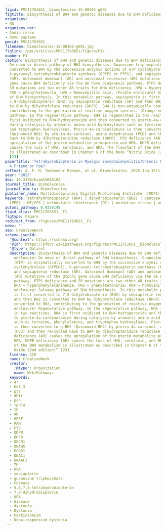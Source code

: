 ```yaml
---
figid: PMC11763651__biomolecules-15-00102-g001
figtitle: Biosynthesis of BH4 and genetic diseases due to BH4 deficiency
organisms:
- NA
organisms_ner:
- Danio rerio
- Homo sapiens
pmcid: PMC11763651
filename: biomolecules-15-00102-g001.jpg
figlink: /pmc/articles/PMC11763651/figure/F1/
number: F1
caption: Biosynthesis of BH4 and genetic diseases due to BH4 deficiency. (Green enclosure)
  De novo or direct pathway of BH4 biosynthesis. Guanosine triphosphate (GTP) is enzymatically
  converted to BH4 by the successive enzymic actions of GTP cyclohydrolase (GTPCH1),
  6-pyruvoyl-tetrahydrobiopterin synthase (6PTPS or PTPS), and sepiapterin reductase
  (SR). Autosomal dominant (AD) and autosomal recessive (AR) mutations of the gtpch1
  gene cause BH4 deficiency via the de novo biogenesis pathway. PTPS deficiency and
  SR mutations are two other AR traits for BH4 deficiency. HPA = hyperphenylalaninemia,
  PKU = phenylketonuria, HVA = homovanillic acid. (Purple enclosure) Salvage pathway
  of BH4 biosynthesis. In this metabolic pathway, sepiapterin is first converted to
  7,8-dihydrobiopterin (BH2) by sepiapterin reductase (SR) and then BH2 is converted
  to BH4 by dihydrofolate reductase (DHFR). BH4 is non-enzymically converted to BH2,
  contributing to the generation of reactive oxygen species. (Orange enclosure) Regenerative
  pathway. In the regenerative pathway, BH4 is regenerated in two reactions. BH4 is
  first oxidized to BH4-hydroperoxide and then converted to pterin-4a-carbinolamine
  during catalysis by aromatic amino acid hydroxylases such as tyrosine, phenylalanine,
  and tryptophan hydroxylases. Pterin-4a-carbinolamine is then converted to q-BH2
  (Quinonoid BH2) by pterin-4a-carbinol- amine dehydratase (PCD) and then re-cycled
  back to BH4 by dihydropteridine reductase (DHPR). PCD deficiency (AR) causes the
  upregulation of the pterin metabolite primapterin and HPA. DHPR deficiency (AR)
  causes the loss of HVA, serotonin, and HPA. The flowchart of the BH4 metabolism
  is illustrated as described in Chapter 6 of the book “Nitric Oxide (2nd edition)”
  [23]
papertitle: 'Tetrahydrobiopterin in Myalgic Encephalomyelitis/Chronic Fatigue Syndrome:
  A Friend or Foe?'
reftext: A. F. M. Towheedur Rahman, et al. Biomolecules. 2025 Jan;15(1).
year: '2025'
doi: 10.3390/biom15010102
journal_title: Biomolecules
journal_nlm_ta: Biomolecules
publisher_name: Multidisciplinary Digital Publishing Institute  (MDPI)
keywords: tetrahydrobiopterin (BH4) | dihydrobiopterin (BH2) | pentose phosphate pathway
  (PPP) | ME/CFS | orthostatic intolerance (OI) | oxidative stress | autophagy
automl_pathway: 0.9350149
figid_alias: PMC11763651__F1
figtype: Figure
redirect_from: /figures/PMC11763651__F1
ndex: ''
seo: CreativeWork
schema-jsonld:
  '@context': https://schema.org/
  '@id': https://pfocr.wikipathways.org/figures/PMC11763651__biomolecules-15-00102-g001.html
  '@type': Dataset
  description: Biosynthesis of BH4 and genetic diseases due to BH4 deficiency. (Green
    enclosure) De novo or direct pathway of BH4 biosynthesis. Guanosine triphosphate
    (GTP) is enzymatically converted to BH4 by the successive enzymic actions of GTP
    cyclohydrolase (GTPCH1), 6-pyruvoyl-tetrahydrobiopterin synthase (6PTPS or PTPS),
    and sepiapterin reductase (SR). Autosomal dominant (AD) and autosomal recessive
    (AR) mutations of the gtpch1 gene cause BH4 deficiency via the de novo biogenesis
    pathway. PTPS deficiency and SR mutations are two other AR traits for BH4 deficiency.
    HPA = hyperphenylalaninemia, PKU = phenylketonuria, HVA = homovanillic acid. (Purple
    enclosure) Salvage pathway of BH4 biosynthesis. In this metabolic pathway, sepiapterin
    is first converted to 7,8-dihydrobiopterin (BH2) by sepiapterin reductase (SR)
    and then BH2 is converted to BH4 by dihydrofolate reductase (DHFR). BH4 is non-enzymically
    converted to BH2, contributing to the generation of reactive oxygen species. (Orange
    enclosure) Regenerative pathway. In the regenerative pathway, BH4 is regenerated
    in two reactions. BH4 is first oxidized to BH4-hydroperoxide and then converted
    to pterin-4a-carbinolamine during catalysis by aromatic amino acid hydroxylases
    such as tyrosine, phenylalanine, and tryptophan hydroxylases. Pterin-4a-carbinolamine
    is then converted to q-BH2 (Quinonoid BH2) by pterin-4a-carbinol- amine dehydratase
    (PCD) and then re-cycled back to BH4 by dihydropteridine reductase (DHPR). PCD
    deficiency (AR) causes the upregulation of the pterin metabolite primapterin and
    HPA. DHPR deficiency (AR) causes the loss of HVA, serotonin, and HPA. The flowchart
    of the BH4 metabolism is illustrated as described in Chapter 6 of the book “Nitric
    Oxide (2nd edition)” [23]
  license: CC0
  name: CreativeWork
  creator:
    '@type': Organization
    name: WikiPathways
  keywords:
  - ar
  - he1.3
  - pts
  - dhfr
  - pah
  - tph1a
  - th
  - AR
  - HPSE
  - PAH
  - PTS
  - QDPR
  - DHFR
  - DECR1
  - DNAH5
  - PCBD1
  - DNAI1
  - DNAAF3
  - TH
  - HVA
  - sepiapterin
  - guanosine triphosphate
  - Formate
  - 5,6,7,8-tetrahydrobiopterin
  - 7,8-dihydrobiopterin
  - HPA
  - disease
  - dystonia
  - Dystonia
  - Parkinsonism
  - Dopa-responsive dystonia
---
```

